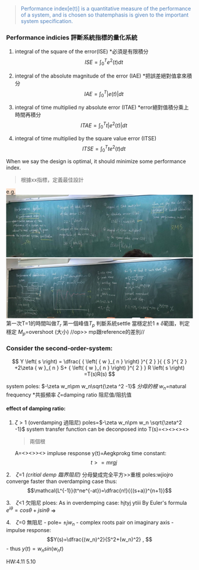 
>   <font color="#4f81bd">Performance index[e(t)] is a quantitative measure of the performance of a system, and is chosen so thatemphasis is given to the important system specification.</font>

### Performance indicies 評斷系統指標的量化系統

1. integral of the square of the error(ISE)  *必須是有限積分
$$ ISE=\displaystyle\int_{0}^{T}{e}^{2} \left(t\right) dt  $$

2. integral of the absolute magnitude of the error (IAE)   *把誤差絕對值拿來積分
$$ IAE=\displaystyle\int_{0}^{T}|{e}\left(t\right) |dt  $$
3. integral of time multiplied ny absolute error (ITAE)    *error絕對值積分乘上時間再積分
$$ ITAE=\displaystyle\int_{0}^{T}t|{e}^{2} \left(t\right) |dt  $$

4. integral of time multiplied by the square value error (ITSE)
$$ ITSE=\displaystyle\int_{0}^{T}t{e}^{2} \left(t\right) dt  $$

When we say the design is optimal, it should minimize some performance index.
>根據xx指標，定義最佳設計

<span style="background:rgba(240, 107, 5, 0.2)">e.g.</span>
![301991.jpg](https://raw.githubusercontent.com/laudantstolam/imagesource/main/412.1.jpg)
![301992.jpg](https://raw.githubusercontent.com/laudantstolam/imagesource/main/412.2.jpg)
第一次T=1的時間叫做$T_r$
第一個峰值$T_p$
判斷系統settle 當穩定於$1\pm\delta$範圍，判定穩定 
$M_p$=overshoot (大小) 
//op>> mp跟reference的差別//



### Consider the second-order-system:
$$ Y \left( s  \right)   =   \dfrac{  { \left( { w  }_{ n  }   \right) }^{ 2  }    }{  { S  }^{ 2  }  +2\zeta { w  }_{ n  }  S+ { \left( { w  }_{ n  }   \right) }^{ 2  }    }  R \left( s  \right) =T(s)R(s)  $$

system poles: $-\zeta w_n\pm w_n\sqrt{\zeta ^2 -1}$  *分母的根*
$w_n$=natural frequency *共振頻率
$\zeta$=damping ratio 阻尼值/阻抗值


#### effect of damping ratio:

1. $\zeta >1$  (overdamping 過阻尼)
	poles=$-\zeta w_n\pm w_n \sqrt{\zeta^2 -1}$
	system transfer function can be deconposed into 
	T(s)=<><><><>
	>兩個根
	
	A=<><>><>
	impluse response
	y(t)=Aegkprokg
	time constant:
	$$t>=mrgj$$

2.　$\zeta$=1 *(critial demp 臨界阻尼)* 分母變成完全平方>>重根
	poles:wjiojro
	converge faster than overdamping case
	thus:
$$\mathcal{L^{-1}}(t^ne^{-at})=\dfrac{n!}{{(s+a)}^{n+1}}$$

3.　$\zeta$<1 欠阻尼
	ploes:
	As in overdemping case:
	hjtyj
	ytiii
	By Euler's formula $e^{i\theta}=cos\theta+jsin\theta$
	=>

4.　$\zeta$=0 無阻尼
	- pole= $\pm jw_n$
	- complex roots pair on imaginary axis
	- impulse response:$$Y(s)=\dfrac{(w_n)^2}{S^2+(w_n)^2}    , $$
	- thus          $y(t)=w_nsin(w_nt)$

HW:4.11  5.10